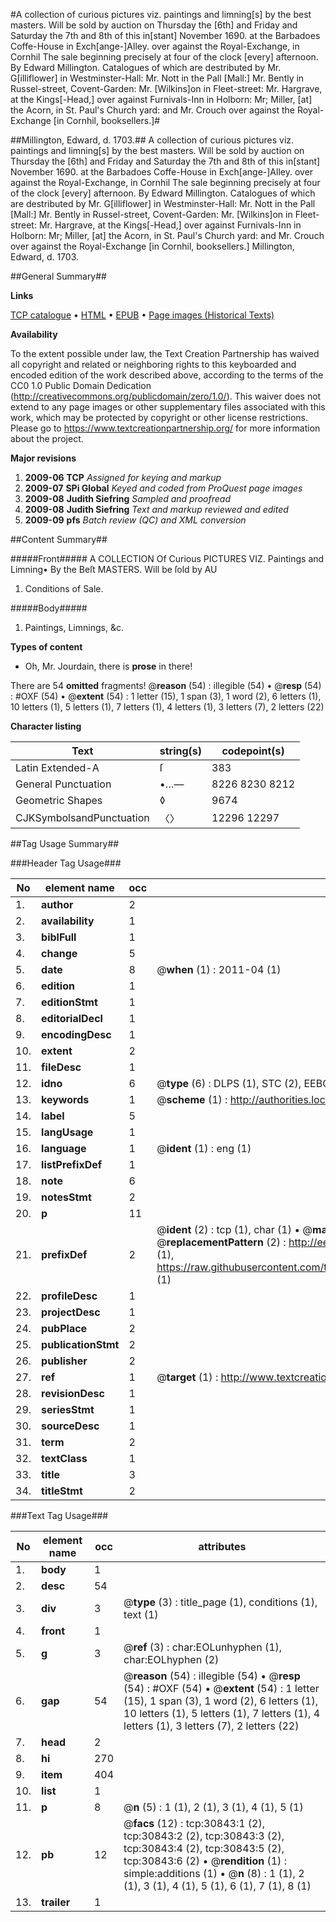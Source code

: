 #A collection of curious pictures viz. paintings and limning[s] by the best masters. Will be sold by auction on Thursday the [6th] and Friday and Saturday the 7th and 8th of this in[stant] November 1690. at the Barbadoes Coffe-House in Exch[ange-]Alley. over against the Royal-Exchange, in Cornhil The sale beginning precisely at four of the clock [every] afternoon. By Edward Millington. Catalogues of which are destributed by Mr. G[illiflower] in Westminster-Hall: Mr. Nott in the Pall [Mall:] Mr. Bently in Russel-street, Covent-Garden: Mr. [Wilkins]on in Fleet-street: Mr. Hargrave, at the Kings[-Head,] over against Furnivals-Inn in Holborn: Mr; Miller, [at] the Acorn, in St. Paul's Church yard: and Mr. Crouch over against the Royal-Exchange [in Cornhil, booksellers.]#

##Millington, Edward, d. 1703.##
A collection of curious pictures viz. paintings and limning[s] by the best masters. Will be sold by auction on Thursday the [6th] and Friday and Saturday the 7th and 8th of this in[stant] November 1690. at the Barbadoes Coffe-House in Exch[ange-]Alley. over against the Royal-Exchange, in Cornhil The sale beginning precisely at four of the clock [every] afternoon. By Edward Millington. Catalogues of which are destributed by Mr. G[illiflower] in Westminster-Hall: Mr. Nott in the Pall [Mall:] Mr. Bently in Russel-street, Covent-Garden: Mr. [Wilkins]on in Fleet-street: Mr. Hargrave, at the Kings[-Head,] over against Furnivals-Inn in Holborn: Mr; Miller, [at] the Acorn, in St. Paul's Church yard: and Mr. Crouch over against the Royal-Exchange [in Cornhil, booksellers.]
Millington, Edward, d. 1703.

##General Summary##

**Links**

[TCP catalogue](http://www.ota.ox.ac.uk/tcp/)  • 
[HTML](http://tei.it.ox.ac.uk/tcp/Texts-HTML/free/A33/A33810.html)  • 
[EPUB](http://tei.it.ox.ac.uk/tcp/Texts-EPUB/free/A33/A33810.epub) • 
[Page images (Historical Texts)](https://historicaltexts.jisc.ac.uk/eebo-99826440e)

**Availability**

To the extent possible under law, the Text Creation Partnership has waived all copyright and related or neighboring rights to this keyboarded and encoded edition of the work described above, according to the terms of the CC0 1.0 Public Domain Dedication (http://creativecommons.org/publicdomain/zero/1.0/). This waiver does not extend to any page images or other supplementary files associated with this work, which may be protected by copyright or other license restrictions. Please go to https://www.textcreationpartnership.org/ for more information about the project.

**Major revisions**

1. __2009-06__ __TCP__ *Assigned for keying and markup*
1. __2009-07__ __SPi Global__ *Keyed and coded from ProQuest page images*
1. __2009-08__ __Judith Siefring__ *Sampled and proofread*
1. __2009-08__ __Judith Siefring__ *Text and markup reviewed and edited*
1. __2009-09__ __pfs__ *Batch review (QC) and XML conversion*

##Content Summary##

#####Front#####
A COLLECTION Of Curious PICTURES VIZ. Paintings and
Limning• By the Beſt
MASTERS. Will be ſold by AU
1. Conditions of Sale.

#####Body#####

1. Paintings, Limnings, &c.

**Types of content**

  * Oh, Mr. Jourdain, there is **prose** in there!

There are 54 **omitted** fragments! 
 @__reason__ (54) : illegible (54)  •  @__resp__ (54) : #OXF (54)  •  @__extent__ (54) : 1 letter (15), 1 span (3), 1 word (2), 6 letters (1), 10 letters (1), 5 letters (1), 7 letters (1), 4 letters (1), 3 letters (7), 2 letters (22)

**Character listing**


|Text|string(s)|codepoint(s)|
|---|---|---|
|Latin Extended-A|ſ|383|
|General Punctuation|•…—|8226 8230 8212|
|Geometric Shapes|◊|9674|
|CJKSymbolsandPunctuation|〈〉|12296 12297|

##Tag Usage Summary##

###Header Tag Usage###

|No|element name|occ|attributes|
|---|---|---|---|
|1.|__author__|2||
|2.|__availability__|1||
|3.|__biblFull__|1||
|4.|__change__|5||
|5.|__date__|8| @__when__ (1) : 2011-04 (1)|
|6.|__edition__|1||
|7.|__editionStmt__|1||
|8.|__editorialDecl__|1||
|9.|__encodingDesc__|1||
|10.|__extent__|2||
|11.|__fileDesc__|1||
|12.|__idno__|6| @__type__ (6) : DLPS (1), STC (2), EEBO-CITATION (1), PROQUEST (1), VID (1)|
|13.|__keywords__|1| @__scheme__ (1) : http://authorities.loc.gov/ (1)|
|14.|__label__|5||
|15.|__langUsage__|1||
|16.|__language__|1| @__ident__ (1) : eng (1)|
|17.|__listPrefixDef__|1||
|18.|__note__|6||
|19.|__notesStmt__|2||
|20.|__p__|11||
|21.|__prefixDef__|2| @__ident__ (2) : tcp (1), char (1)  •  @__matchPattern__ (2) : ([0-9\-]+):([0-9IVX]+) (1), (.+) (1)  •  @__replacementPattern__ (2) : http://eebo.chadwyck.com/downloadtiff?vid=$1&page=$2 (1), https://raw.githubusercontent.com/textcreationpartnership/Texts/master/tcpchars.xml#$1 (1)|
|22.|__profileDesc__|1||
|23.|__projectDesc__|1||
|24.|__pubPlace__|2||
|25.|__publicationStmt__|2||
|26.|__publisher__|2||
|27.|__ref__|1| @__target__ (1) : http://www.textcreationpartnership.org/docs/. (1)|
|28.|__revisionDesc__|1||
|29.|__seriesStmt__|1||
|30.|__sourceDesc__|1||
|31.|__term__|2||
|32.|__textClass__|1||
|33.|__title__|3||
|34.|__titleStmt__|2||


###Text Tag Usage###

|No|element name|occ|attributes|
|---|---|---|---|
|1.|__body__|1||
|2.|__desc__|54||
|3.|__div__|3| @__type__ (3) : title_page (1), conditions (1), text (1)|
|4.|__front__|1||
|5.|__g__|3| @__ref__ (3) : char:EOLunhyphen (1), char:EOLhyphen (2)|
|6.|__gap__|54| @__reason__ (54) : illegible (54)  •  @__resp__ (54) : #OXF (54)  •  @__extent__ (54) : 1 letter (15), 1 span (3), 1 word (2), 6 letters (1), 10 letters (1), 5 letters (1), 7 letters (1), 4 letters (1), 3 letters (7), 2 letters (22)|
|7.|__head__|2||
|8.|__hi__|270||
|9.|__item__|404||
|10.|__list__|1||
|11.|__p__|8| @__n__ (5) : 1 (1), 2 (1), 3 (1), 4 (1), 5 (1)|
|12.|__pb__|12| @__facs__ (12) : tcp:30843:1 (2), tcp:30843:2 (2), tcp:30843:3 (2), tcp:30843:4 (2), tcp:30843:5 (2), tcp:30843:6 (2)  •  @__rendition__ (1) : simple:additions (1)  •  @__n__ (8) : 1 (1), 2 (1), 3 (1), 4 (1), 5 (1), 6 (1), 7 (1), 8 (1)|
|13.|__trailer__|1||
